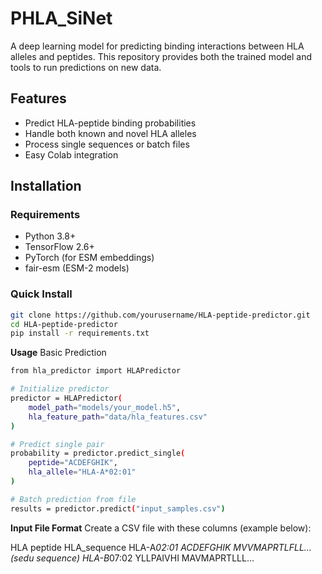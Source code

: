 # PHLA_SiNet

A deep learning model for predicting binding interactions between HLA alleles and peptides. This repository provides both the trained model and tools to run predictions on new data.

## Features

- Predict HLA-peptide binding probabilities
- Handle both known and novel HLA alleles
- Process single sequences or batch files
- Easy Colab integration

## Installation

### Requirements
- Python 3.8+
- TensorFlow 2.6+
- PyTorch (for ESM embeddings)
- fair-esm (ESM-2 models)

### Quick Install
```bash
git clone https://github.com/yourusername/HLA-peptide-predictor.git
cd HLA-peptide-predictor
pip install -r requirements.txt
```
**Usage**
Basic Prediction
```bash
from hla_predictor import HLAPredictor

# Initialize predictor
predictor = HLAPredictor(
    model_path="models/your_model.h5",
    hla_feature_path="data/hla_features.csv"
)

# Predict single pair
probability = predictor.predict_single(
    peptide="ACDEFGHIK", 
    hla_allele="HLA-A*02:01"
)

# Batch prediction from file
results = predictor.predict("input_samples.csv")
```
**Input File Format**
Create a CSV file with these columns (example below):


HLA	peptide	HLA_sequence
HLA-A*02:01	ACDEFGHIK	MVVMAPRTLFLL... (sedu sequence)
HLA-B*07:02	YLLPAIVHI	MAVMAPRTLLL...
